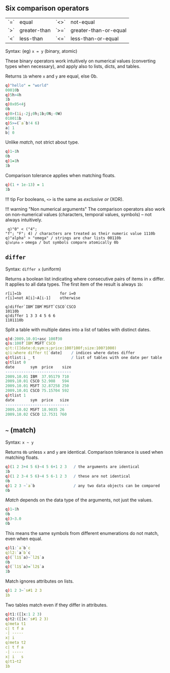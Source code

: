 ## Six comparison operators

<table class="kx-compact" markdown="1">
<tr><td>`=`</td><td>equal</td><td>`<>`</td><td>not-equal</td></tr>
<tr><td>`>`</td><td>greater-than</td><td>`>=`</td><td>greater-than-or-equal</td></tr>
<tr><td>`<`</td><td>less-than</td><td>`<=`</td><td>less-than-or-equal</td></tr>
</table>

Syntax: (eg) `x = y` (binary, atomic) 

These binary operators work intuitively on numerical values (converting types when necessary), and apply also to lists, dicts, and tables.

Returns `1b` where `x` and `y` are equal, else 0b. 
```q
q)"hello" = "world"
00010b
q)5h>4h
1b
q)0x05<4j
0b
q)0>(1i;-2j;0h;1b;0N;-0W)
010011b
q)5>=(`a`b!4 6)
a| 1
b| 0
```
Unlike _match_, not strict about type.
```q
q)1~1h
0b
q)1=1h
1b
```
Comparison tolerance applies when matching floats.
```q
q)(1 + 1e-13) = 1
1b
```

!!! tip 
    For booleans, `<>` is the same as _exclusive or_ (XOR).

!!! warning "Non numerical arguments"
    The comparison operators also work on non-numerical values (characters, temporal values, symbols) – not always intuitively.
    <pre><code class="language-q">
    q)"0" < ("4"; "f"; "F"; 4)  / characters are treated as their numeric value
    1110b
    q)"alpha" > "omega"         / strings are char lists
    00110b
    q)`alpha > `omega           / but symbols compare atomically
    0b
    </code></pre>


## `differ`

Syntax: `differ x` (uniform)

Returns a boolean list indicating where consecutive pairs of items in `x` differ. 
It applies to all data types.
The first item of the result is always `1b`:

    r[i]=1b                 for i=0
    r[i]=not A[i]~A[i-1]    otherwise

```
q)differ`IBM`IBM`MSFT`CSCO`CSCO
10110b
q)differ 1 3 3 4 5 6 6
1101110b
```
Split a table with multiple dates into a list of tables with distinct dates.
```q
q)d:2009.10.01+asc 100?30
q)s:100?`IBM`MSFT`CSCO
q)t:([]date:d;sym:s;price:100?100f;size:100?1000)
q)i:where differ t[`date]    / indices where dates differ
q)tlist:i _ t                / list of tables with one date per table
q)tlist 0
date       sym  price    size
-----------------------------
2009.10.01 IBM  37.95179 710
2009.10.01 CSCO 52.908   594
2009.10.01 MSFT 32.87258 250
2009.10.01 CSCO 75.15704 592
q)tlist 1
date       sym  price   size
----------------------------
2009.10.02 MSFT 18.9035 26
2009.10.02 CSCO 12.7531 760
```


## `~` (match)

Syntax: `x ~ y` 

Returns `0b` unless `x` and `y` are identical. Comparison tolerance is used when matching floats. 
```q
q)(1 2 3+4 5 6)~4 5 6+1 2 3   / the arguments are identical
1b
q)(1 2 3-4 5 6)~4 5 6-1 2 3   / these are not identical
0b
q)1 2 3 ~`a`b                 / any two data objects can be compared
0b
```
_Match_ depends on the data type of the arguments, not just the values.
```q
q)1~1h
0b
q)3~3.0
0b
```
This means the same symbols from different enumerations do not match, even when equal.
```q
q)l1:`a`b`c
q)l2:`a`b`c
q)(`l1$`a)~`l2$`a
0b
q)(`l1$`a)=`l2$`a
1b
```
Match ignores attributes on lists.
```q
q)1 2 3~`s#1 2 3
1b
```
Two tables match even if they differ in attributes.
```q
q)t1:([]x:1 2 3)
q)t2:([]x:`s#1 2 3)
q)meta t1
c| t f a
-| -----
x| i
q)meta t2
c| t f a
-| -----
x| i   s
q)t1~t2
1b
```
